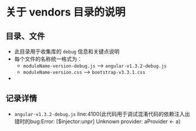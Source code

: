关于 vendors 目录的说明
==========

## 目录、文件
* 此目录用于收集库的 `debug` 信息和关键点说明
* 每个文件的名称统一格式为：
    - `moduleName-version-debug.js` --> `angular-v1.3.2-debug.js`
    - `moduleName-version.css` --> `bootstrap-v3.3.1.css`
* 

## 记录详情
* `angular-v1.3.2-debug.js` line:4100(此代码用于调试混淆代码的依赖注入出错时的bug:Error: [$injector:unpr] Unknown provider: aProvider <- a)